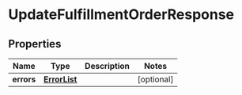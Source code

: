 # UpdateFulfillmentOrderResponse

## Properties
Name | Type | Description | Notes
------------ | ------------- | ------------- | -------------
**errors** | [**ErrorList**](ErrorList.md) |  |  [optional]
